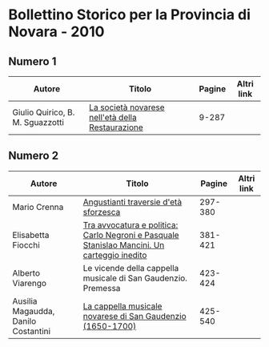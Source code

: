# Bollettino Storico per la Provincia di Novara - 2010

## Numero 1

| Autore                           | Titolo                                                                                        | Pagine | Altri link |
|----------------------------------|-----------------------------------------------------------------------------------------------|--------|------------|
| Giulio Quirico, B. M. Sguazzotti | [La società novarese nell'età della Restaurazione](http://www.ssno.it/BSPNo/bspn_2010-1.html) | 9-287  |            |

## Numero 2

| Autore                              | Titolo                                                                                                                                     | Pagine  | Altri link |
|-------------------------------------|--------------------------------------------------------------------------------------------------------------------------------------------|---------|------------|
| Mario Crenna                        | [Angustianti traversie d'età sforzesca](http://www.ssno.it/BSPNo/bspn_2010-2.html#1)                                                       | 297-380 |            |
| Elisabetta Fiocchi                  | [Tra avvocatura e politica: Carlo Negroni e Pasquale Stanislao Mancini. Un carteggio inedito](http://www.ssno.it/BSPNo/bspn_2010-2.html#2) | 381-421 |            |
| Alberto Viarengo                    | Le vicende della cappella musicale di San Gaudenzio. Premessa                                                                              | 423-424 |            |
| Ausilia Magaudda, Danilo Costantini | [La cappella musicale novarese di San Gaudenzio (1650-1700)](http://www.ssno.it/BSPNo/bspn_2010-2.html#3)                                  | 425-540 |            |
